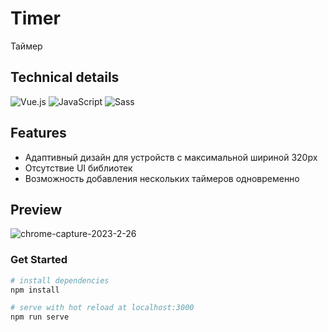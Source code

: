 # Timer
Таймер

## Technical details

![Vue.js](https://img.shields.io/badge/Vue.js-35495E?style=for-the-badge&logo=vuedotjs&logoColor=4FC08D)
![JavaScript](https://img.shields.io/badge/JavaScript-efd81d?style=for-the-badge&logo=javascript&logoColor=fff)
![Sass](https://img.shields.io/badge/Sass-CC6699?style=for-the-badge&logo=sass&logoColor=white)

## Features
* Адаптивный дизайн для устройств с максимальной шириной 320px
* Отсутствие UI библиотек
* Возможность добавления нескольких таймеров одновременно

## Preview
![chrome-capture-2023-2-26](https://user-images.githubusercontent.com/69668430/227781890-fe835497-3649-4dba-885a-cc04d45305d3.gif)

### Get Started
``` bash
# install dependencies
npm install

# serve with hot reload at localhost:3000
npm run serve

```
